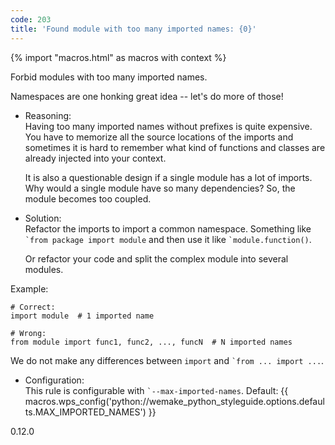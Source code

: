 ```yaml
---
code: 203
title: 'Found module with too many imported names: {0}'
---
```


{% import "macros.html" as macros with context %}

Forbid modules with too many imported names.

Namespaces are one honking great idea -- let's do more of those\!

  - Reasoning:  
    Having too many imported names without prefixes is quite expensive.
    You have to memorize all the source locations of the imports and
    sometimes it is hard to remember what kind of functions and classes
    are already injected into your context.
    
    It is also a questionable design if a single module has a lot of
    imports. Why would a single module have so many dependencies? So,
    the module becomes too coupled.

  - Solution:  
    Refactor the imports to import a common namespace. Something like
    `` `from package import module `` and then use it like
    `` `module.function() ``.
    
    Or refactor your code and split the complex module into several
    modules.

Example:

    # Correct:
    import module  # 1 imported name
    
    # Wrong:
    from module import func1, func2, ..., funcN  # N imported names

We do not make any differences between `import` and `` `from ... import
... ``.

  - Configuration:  
    This rule is configurable with `` `--max-imported-names ``. Default:
    {{ macros.wps_config('python://wemake_python_styleguide.options.defaults.MAX_IMPORTED_NAMES') }}

<div class="versionadded">

0.12.0

</div>